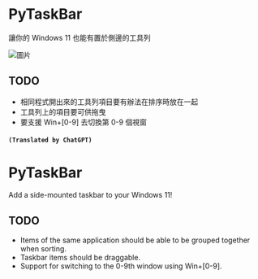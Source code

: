 # PyTaskBar

讓你的 Windows 11 也能有置於側邊的工具列

![圖片](https://github.com/user-attachments/assets/25c1decc-7dfa-486c-892c-5bf3f54ba9f1)

## TODO

- 相同程式開出來的工具列項目要有辦法在排序時放在一起
- 工具列上的項目要可供拖曳
- 要支援 Win+[0-9] 去切換第 0-9 個視窗

    
#### ```(Translated by ChatGPT)```

# PyTaskBar

Add a side-mounted taskbar to your Windows 11!

## TODO

- Items of the same application should be able to be grouped together when sorting.
- Taskbar items should be draggable.
- Support for switching to the 0-9th window using Win+[0-9].
